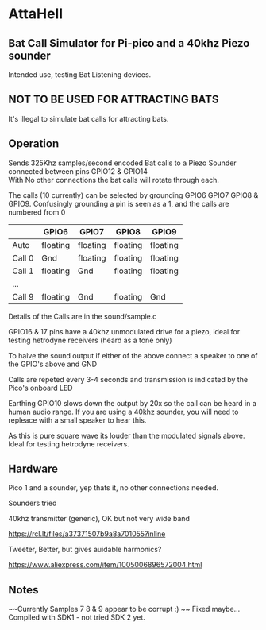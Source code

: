 # AttaHell #
## Bat Call Simulator for Pi-pico and a 40khz Piezo sounder ##

Intended use, testing Bat Listening devices.

## NOT TO BE USED FOR ATTRACTING BATS ## 
It's illegal to simulate bat calls for attracting bats.

## Operation ##

Sends 325Khz samples/second encoded Bat calls to a Piezo Sounder connected between pins GPIO12 & GPIO14  
With No other connections the bat calls will rotate through each. 

The calls (10 currently) can be selected by grounding GPIO6 GPIO7 GPIO8 & GPIO9.
Confusingly grounding a pin is seen as a 1, and the calls are numbered from 0


|       | GPIO6    | GPIO7    | GPIO8    | GPIO9 |
| ------ | -------- | -------- | -------- | -------- |
| Auto   | floating | floating | floating | floating |
| Call 0 | Gnd      | floating | floating | floating |      
| Call 1 | floating | Gnd      | floating | floating |
| ...    |          | | | |
| Call 9 | floating | Gnd    | floating | Gnd |


Details of the Calls are in the sound/sample.c 

GPIO16 & 17 pins have a 40khz unmodulated drive for a piezo, ideal for testing hetrodyne receivers (heard as a tone only)

To halve the sound output if either of the above connect a speaker to one of the GPIO's above and GND

Calls are repeted every 3-4 seconds and transmission is indicated by the Pico's onboard LED

Earthing GPIO10 slows down the output by 20x so the call can be heard in a human audio range.  If you are using a 40khz sounder, you will need to repleace with a small speaker to hear this. 

As this is pure square wave its louder than the modulated signals above. Ideal for testing hetrodyne receivers.


## Hardware ##

Pico 1 and a sounder, yep thats it, no other connections needed. 

Sounders tried 

40khz transmitter (generic), OK but not very wide band

https://rcl.lt/files/a37371507b9a8a701055?inline

Tweeter, Better, but gives auidable harmonics?

https://www.aliexpress.com/item/1005006896572004.html

## Notes ##
~~Currently Samples 7 8 & 9 appear to be corrupt :) ~~ Fixed maybe...
Compiled with SDK1 - not tried SDK 2 yet. 


